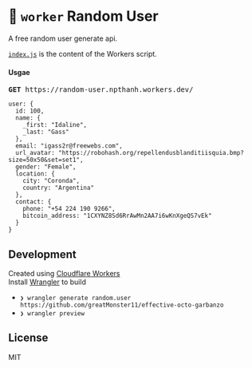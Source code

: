 # 👷 `worker` Random User

A free random user generate api.

[`index.js`](https://github.com/cloudflare/worker-template/blob/master/index.js) is the content of the Workers script.

#### Usgae

<pre><b>GET</b> https://random-user.npthanh.workers.dev/ </pre>

```
user: {
  id: 100,
  name: {
    _first: "Idaline",
    _last: "Gass"
  },
  email: "igass2r@freewebs.com",
  url_avatar: "https://robohash.org/repellendusblanditiisquia.bmp?size=50x50&set=set1",
  gender: "Female",
  location: {
    city: "Coronda",
    country: "Argentina"
  },
  contact: {
    phone: "+54 224 190 9266",
    bitcoin_address: "1CXYNZ8Sd6RrAwMn2AA7i6wKnXgeQS7vEk"
  }
}
```

 ## Development
 Created using [Cloudflare Workers](https://workers.dev)
 <br />
 Install [Wrangler](https://github.com/cloudflare/wrangler) to build

 - `❯ wrangler generate random.user https://github.com/greatMonster11/effective-octo-garbanzo`
- `❯ wrangler preview`

## License

MIT
